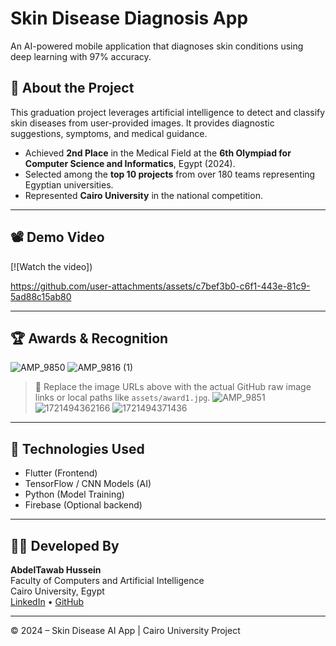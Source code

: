 # Skin Disease Diagnosis App

An AI-powered mobile application that diagnoses skin conditions using deep learning with 97% accuracy.

## 🧠 About the Project

This graduation project leverages artificial intelligence to detect and classify skin diseases from user-provided images. It provides diagnostic suggestions, symptoms, and medical guidance.

- Achieved **2nd Place** in the Medical Field at the **6th Olympiad for Computer Science and Informatics**, Egypt (2024).
- Selected among the **top 10 projects** from over 180 teams representing Egyptian universities.
- Represented **Cairo University** in the national competition.

---

## 📽️ Demo Video

[![Watch the video])



https://github.com/user-attachments/assets/c7bef3b0-c6f1-443e-81c9-5ad88c15ab80



---

## 🏆 Awards & Recognition
![AMP_9850](https://github.com/user-attachments/assets/a790aed7-a4fb-4a9c-8167-c29cde06e350)
![AMP_9816 (1)](https://github.com/user-attachments/assets/1fc7e5cd-7dc1-4b78-928f-93fe0aea555d)



> 📌 Replace the image URLs above with the actual GitHub raw image links or local paths like `assets/award1.jpg`.
![AMP_9851](https://github.com/user-attachments/assets/22f1f48d-12c6-489a-914d-d843d53c696d)
![1721494362166](https://github.com/user-attachments/assets/0f1adf71-a5cd-4b35-a373-07a23ac65250)
![1721494371436](https://github.com/user-attachments/assets/45e3d056-16b3-4760-8498-3bd3b1373d36)

---

## 🚀 Technologies Used

- Flutter (Frontend)
- TensorFlow / CNN Models (AI)
- Python (Model Training)
- Firebase (Optional backend)

---

## 👨‍💻 Developed By

**AbdelTawab Hussein**  
Faculty of Computers and Artificial Intelligence  
Cairo University, Egypt  
[LinkedIn](#) • [GitHub](#)

---

© 2024 – Skin Disease AI App | Cairo University Project
